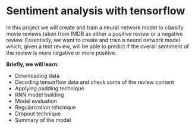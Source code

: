 # Sentiment analysis with tensorflow

In this project we will create and train a neural network model to classify movie reviews taken from IMDB as either a positive review or a negative review. Essentially, we want to create and train a neural network model which, given a text review, will be able to predict if the overall sentiment of the review is more negative or more positive.

__Briefly, we will learn:__

- Downloading data
- Decoding tensorflow data and check some of the review content
- Applying padding technique
- RNN model building
- Model evaluation 
- Regularization tehcnique 
- Dropout technique
- Summary of the model 

